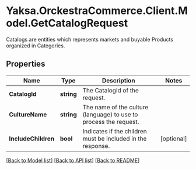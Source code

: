 # Yaksa.OrckestraCommerce.Client.Model.GetCatalogRequest
Catalogs are entities which represents markets and buyable Products organized in Categories.

## Properties

Name | Type | Description | Notes
------------ | ------------- | ------------- | -------------
**CatalogId** | **string** | The CatalogId of the request. | 
**CultureName** | **string** | The name of the culture (language) to use to process the request. | 
**IncludeChildren** | **bool** | Indicates if the children must be included in the response. | [optional] 

[[Back to Model list]](../README.md#documentation-for-models) [[Back to API list]](../README.md#documentation-for-api-endpoints) [[Back to README]](../README.md)

